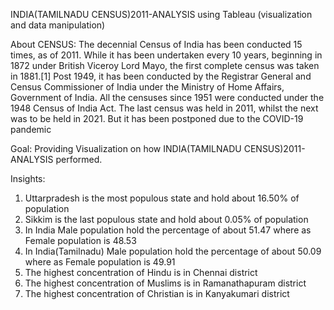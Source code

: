 INDIA(TAMILNADU CENSUS)2011-ANALYSIS using Tableau (visualization and data manipulation)

About CENSUS: The decennial Census of India has been conducted 15 times, as of 2011. While it has been undertaken every 10 years, beginning in 1872 under British Viceroy Lord Mayo, the first complete census was taken in 1881.[1] Post 1949, it has been conducted by the Registrar General and Census Commissioner of India under the Ministry of Home Affairs, Government of India. All the censuses since 1951 were conducted under the 1948 Census of India Act. The last census was held in 2011, whilst the next was to be held in 2021. But it has been postponed due to the COVID-19 pandemic

Goal: Providing Visualization on how INDIA(TAMILNADU CENSUS)2011-ANALYSIS performed.

Insights:

  1. Uttarpradesh is the most populous state and hold about 16.50% of population
  2. Sikkim is the last populous state and hold about 0.05% of population
  3. In India Male population hold the percentage of about 51.47 where as Female population is 48.53
  4. In India(Tamilnadu) Male population hold the percentage of about 50.09 where as Female population is 49.91
  5. The highest concentration of Hindu is in Chennai district
  6. The highest concentration of Muslims is in Ramanathapuram district
  7. The highest concentration of Christian is in Kanyakumari district
